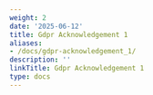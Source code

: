 ```yaml
---
weight: 2
date: '2025-06-12'
title: Gdpr Acknowledgement 1
aliases:
- /docs/gdpr-acknowledgement_1/
description: ''
linkTitle: Gdpr Acknowledgement 1
type: docs
---
```


